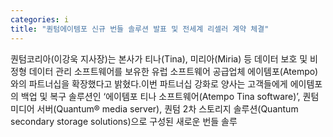 ```yaml
---
categories: i
title: "퀀텀에이템포 신규 번들 솔루션 발표 및 전세계 리셀러 계약 체결"
---
```

퀀텀코리아(이강욱 지사장)는 본사가 티나(Tina), 미리아(Miria) 등 데이터 보호 및 비정형 데이터 관리 소프트웨어를 보유한 유럽 소프트웨어 공급업체 에이템포(Atempo)와의 파트너십을 확장했다고 밝혔다.이번 파트너십 강화로 양사는 고객들에게 에이템포의 백업 및 복구 솔루션인 ‘에이템포 티나 소프트웨어(Atempo Tina software)’, 퀀텀 미디어 서버(Quantum® media server), 퀀텀 2차 스토리지 솔루션(Quantum secondary storage solutions)으로 구성된 새로운 번들 솔루